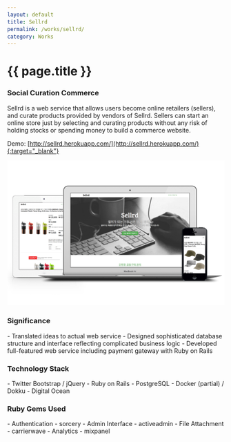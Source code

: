 ```yaml
---
layout: default
title: Sellrd
permalink: /works/sellrd/
category: Works
---
```


# {{ page.title }}

### Social Curation Commerce

Sellrd is a web service that allows users become online retailers (sellers), and curate products provided by vendors of Sellrd. Sellers can start an online store just by selecting and curating products without any risk of holding stocks or spending money to build a commerce website.

Demo: [http://sellrd.herokuapp.com/](http://sellrd.herokuapp.com/){:target="_blank"}

<img src="/images/works/sellrd/sellrd.png" alt="Sellrd" class="img-responsive">

<h3 class="section">Significance</h3>
- Translated ideas to actual web service
- Designed sophisticated database structure and interface reflecting complicated business logic
- Developed full-featured web service including payment gateway with Ruby on Rails

<h3 class="section">Technology Stack</h3>
- Twitter Bootstrap / jQuery
- Ruby on Rails
- PostgreSQL
- Docker (partial) / Dokku
- Digital Ocean

<h3 class="section">Ruby Gems Used</h3>
- Authentication -  sorcery
- Admin Interface - activeadmin
- File Attachment - carrierwave
- Analytics - mixpanel
